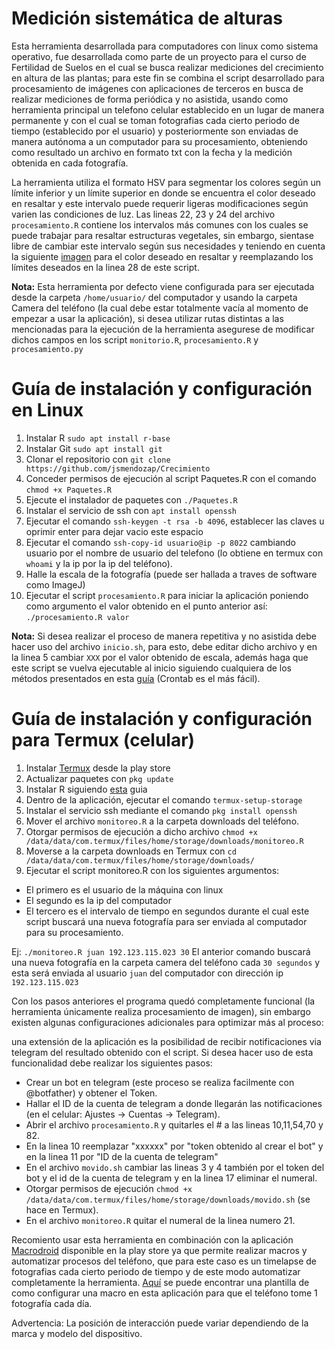 # Medición sistemática de alturas

Esta herramienta desarrollada para computadores con linux como sistema operativo, fue desarrollada como parte de un proyecto para el curso de Fertilidad de Suelos en el cual se busca realizar mediciones del crecimiento en altura de las plantas; para este fin se combina el script desarrollado para procesamiento de imágenes con aplicaciones de terceros en busca de realizar mediciones de forma periódica y no asistida, usando como herramienta principal un telefono celular establecido en un lugar de manera permanente y con el cual se toman fotografias cada cierto periodo de tiempo (establecido por el usuario) y posteriormente son enviadas de manera autónoma a un computador para su procesamiento, obteniendo como resultado un archivo en formato txt con la fecha y la medición obtenida en cada fotografía.

La herramienta utiliza el formato HSV para segmentar los colores según un límite inferior y un límite superior en donde se encuentra el color deseado en resaltar y este intervalo puede requerir ligeras modificaciones según varien las condiciones de luz. Las lineas 22, 23 y 24 del archivo `procesamiento.R` contiene los intervalos más comunes con los cuales se puede trabajar para resaltar estructuras vegetales, sin embargo, sientase libre de cambiar este intervalo según sus necesidades y teniendo en cuenta la siguiente [imagen](https://github.com/jsmendozap/Crecimiento/blob/main/HSV.png) para el color deseado en resaltar y reemplazando los límites deseados en la linea 28 de este script.

**Nota:** Esta herramienta por defecto viene configurada para ser ejecutada desde la carpeta `/home/usuario/` del computador y usando la carpeta Camera del teléfono (la cual debe estar totalmente vacía al momento de empezar a usar la aplicación), si desea utilizar rutas distintas a las mencionadas para la ejecución de la herramienta asegurese de modificar dichos campos en los script `monitorio.R`, `procesamiento.R` y `procesamiento.py`

# Guía de instalación y configuración en Linux

1. Instalar R `sudo apt install r-base` 
2. Instalar Git `sudo apt install git`
3. Clonar el repositorio  con `git clone https://github.com/jsmendozap/Crecimiento`
4. Conceder permisos de ejecución al script Paquetes.R con el comando `chmod +x Paquetes.R` 
5. Ejecute el instalador de paquetes con `./Paquetes.R`
6. Instalar el servicio de ssh con `apt install openssh` 
7. Ejecutar el comando `ssh-keygen -t rsa -b 4096`, establecer las claves u oprimir enter para dejar vacio este espacio 
8. Ejecutar el comando `ssh-copy-id usuario@ip -p 8022` cambiando usuario por el nombre de usuario del telefono (lo obtiene en termux con `whoami` y la ip por la ip del teléfono).
9. Halle la escala de la fotografía (puede ser hallada a traves de software como ImageJ)
10. Ejecutar el script `procesamiento.R` para iniciar la aplicación poniendo como argumento el valor obtenido en el punto anterior así: `./procesamiento.R valor`

**Nota:** Si desea realizar el proceso de manera repetitiva y no asistida debe hacer uso del archivo `inicio.sh`, para esto, debe editar dicho archivo y en la linea 5 cambiar `XXX` por el valor obtenido de escala, además haga que este script se vuelva ejecutable al inicio siguiendo cualquiera de los métodos presentados en esta [guía](https://computernewage.com/2019/03/09/scripting-linux-bash-ejecutar-script-arranque/) (Crontab es el más fácil).

# Guía de instalación y configuración para Termux (celular)

1. Instalar [Termux](https://play.google.com/store/apps/details?id=com.termux&hl=es_CO&gl=US) desde la play store
2. Actualizar paquetes con `pkg update`
3. Instalar R siguiendo [esta](https://conr.ca/post/installing-r-on-android-via-termux/) guia
4. Dentro de la aplicación, ejecutar el comando `termux-setup-storage` 
5. Instalar el servicio ssh mediante el comando `pkg install openssh` 
6. Mover el archivo `monitoreo.R` a la carpeta downloads del teléfono.
7. Otorgar permisos de ejecución a dicho archivo `chmod +x /data/data/com.termux/files/home/storage/downloads/monitoreo.R` 
8. Moverse a la carpeta downloads en Termux con `cd /data/data/com.termux/files/home/storage/downloads/` 
9. Ejecutar el script monitoreo.R con los siguientes argumentos: 
- El primero es el usuario de la máquina con linux
- El segundo es la ip del computador
- El tercero es el intervalo de tiempo en segundos durante el cual este script buscará una nueva fotografía para ser enviada al computador para su procesamiento.

Ej: `./monitoreo.R juan 192.123.115.023 30` El anterior comando buscará una nueva fotografía en la carpeta camera del teléfono cada `30 segundos` y esta será enviada al usuario `juan` del computador con dirección ip `192.123.115.023` 

Con los pasos anteriores el programa quedó completamente funcional (la herramienta únicamente realiza procesamiento de imagen), sin embargo existen algunas configuraciones adicionales para optimizar más al proceso: 

una extensión de la aplicación es la posibilidad de recibir notificaciones via telegram del resultado obtenido con el script. Si desea hacer uso de esta funcionalidad debe realizar los siguientes pasos:

* Crear un bot en telegram (este proceso se realiza facilmente con @botfather) y obtener el Token.
* Hallar el ID de la cuenta de telegram a donde llegarán las notificaciones (en el celular: Ajustes -> Cuentas -> Telegram).
* Abrir el archivo `procesamiento.R` y quitarles el # a las lineas 10,11,54,70 y 82.
* En la linea 10 reemplazar "xxxxxx" por "token obtenido al crear el bot" y en la linea 11 por "ID de la cuenta de telegram"
* En el archivo `movido.sh` cambiar las lineas 3 y 4 también por el token del bot y el id de la cuenta de telegram y en la linea 17 eliminar el numeral.
* Otorgar permisos de ejecución `chmod +x /data/data/com.termux/files/home/storage/downloads/movido.sh` (se hace en Termux).
* En el archivo `monitoreo.R` quitar el numeral de la linea numero 21.

Recomiento usar esta herramienta en combinación con la aplicación [Macrodroid](https://play.google.com/store/apps/details?id=com.arlosoft.macrodroid&hl=es_CO&gl=US) disponible en la play store ya que permite realizar macros y automatizar procesos del teléfono, que para este caso es un timelapse de fotografias cada cierto periodo de tiempo y de este modo automatizar completamente la herramienta. [Aquí](https://github.com/jsmendozap/Crecimiento/blob/main/Timelapse_2.png) se puede encontrar una plantilla de como configurar una macro en esta aplicación para que el teléfono tome 1 fotografía cada día. 

Advertencia: La posición de interacción puede variar dependiendo de la marca y modelo del dispositivo.

